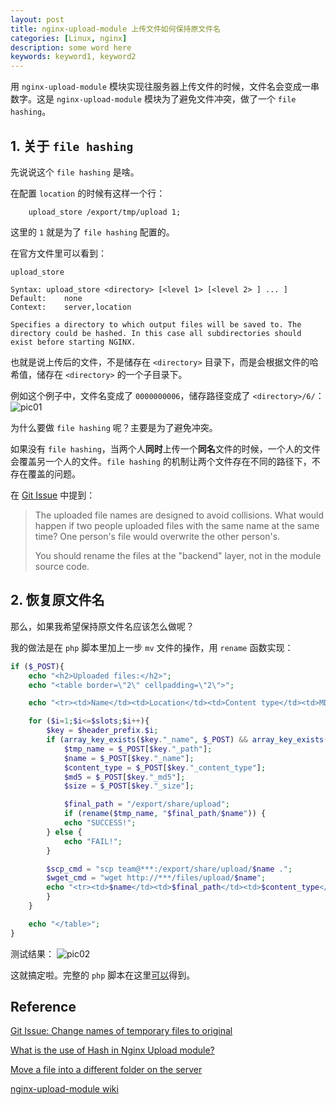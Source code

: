 ```yaml
---
layout: post
title: nginx-upload-module 上传文件如何保持原文件名
categories: [Linux, nginx]
description: some word here
keywords: keyword1, keyword2
---
```


用 `nginx-upload-module` 模块实现往服务器上传文件的时候，文件名会变成一串数字。这是 `nginx-upload-module` 模块为了避免文件冲突，做了一个 `file hashing`。

## 1. 关于 `file hashing` 

先说说这个 `file hashing` 是啥。

在配置 `location` 的时候有这样一个行：
```
    upload_store /export/tmp/upload 1;
```
这里的 `1` 就是为了 `file hashing` 配置的。

在官方文件里可以看到：
```
upload_store

Syntax:	upload_store <directory> [<level 1> [<level 2> ] ... ]
Default:	none
Context:	server,location

Specifies a directory to which output files will be saved to. The directory could be hashed. In this case all subdirectories should exist before starting NGINX.
```
也就是说上传后的文件，不是储存在 `<directory>` 目录下，而是会根据文件的哈希值，储存在 `<directory>` 的一个子目录下。

例如这个例子中，文件名变成了 `0000000006`，储存路径变成了 `<directory>/6/`：
![pic01](https://github.com/Miopas/miopas.github.io/raw/master/_posts/https://github.com/Miopas/miopas.github.io/raw/master/_posts/2018-07-24-nginx-file-server-upload-pic01.png)

为什么要做 `file hashing` 呢？主要是为了避免冲突。

如果没有 `file hashing`，当两个人**同时**上传一个**同名**文件的时候，一个人的文件会覆盖另一个人的文件。`file hashing` 的机制让两个文件存在不同的路径下，不存在覆盖的问题。

在 [Git Issue](https://github.com/fdintino/nginx-upload-module/issues/69) 中提到：

> The uploaded file names are designed to avoid collisions. What would happen if two people uploaded files with the same name at the same time? One person's file would overwrite the other person's.
>
> You should rename the files at the "backend" layer, not in the module source code.


## 2. 恢复原文件名

那么，如果我希望保持原文件名应该怎么做呢？

我的做法是在 `php` 脚本里加上一步 `mv` 文件的操作，用 `rename` 函数实现：
```php
if ($_POST){
    echo "<h2>Uploaded files:</h2>";
    echo "<table border=\"2\" cellpadding=\"2\">";

    echo "<tr><td>Name</td><td>Location</td><td>Content type</td><td>MD5</td><td>Size</td><td>Scp Command</td><td>Wget Command</tr>";

    for ($i=1;$i<=$slots;$i++){
        $key = $header_prefix.$i;
        if (array_key_exists($key."_name", $_POST) && array_key_exists($key."_path",$_POST)) {
            $tmp_name = $_POST[$key."_path"];
            $name = $_POST[$key."_name"];
            $content_type = $_POST[$key."_content_type"];
            $md5 = $_POST[$key."_md5"];
            $size = $_POST[$key."_size"];

            $final_path = "/export/share/upload";
            if (rename($tmp_name, "$final_path/$name")) {
		    echo "SUCCESS!";
	    } else {
		    echo "FAIL!";
	    }

	    $scp_cmd = "scp team@***:/export/share/upload/$name .";
	    $wget_cmd = "wget http://***/files/upload/$name";
	    echo "<tr><td>$name</td><td>$final_path</td><td>$content_type</td><td>$md5</td><td>$size</td><td>$scp_cmd</td><td>$wget_cmd</td>";
        }
    }

    echo "</table>";
}
```

测试结果：
![pic02](https://user-images.githubusercontent.com/10841135/42874011-a5de0554-8ab2-11e8-8b24-78534d95ab76.png)


这就搞定啦。完整的 `php` 脚本在这里[可以](https://gist.github.com/Miopas/09df8dbf3b85ec61069f9a12d729bb27)得到。


## Reference

[Git Issue: Change names of temporary files to original](https://github.com/fdintino/nginx-upload-module/issues/69)

[What is the use of Hash in Nginx Upload module?](https://stackoverflow.com/questions/14118723/what-is-the-use-of-hash-in-nginx-upload-module)

[Move a file into a different folder on the server](https://stackoverflow.com/questions/19139434/php-move-a-file-into-a-different-folder-on-the-server)

[nginx-upload-module wiki](https://www.nginx.com/resources/wiki/modules/upload/)
